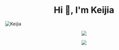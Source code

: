 
<h1 align="center">Hi 👋, I'm Keijia</h1>

<p align="left"> <img src="https://komarev.com/ghpvc/?username=airkek" alt="Keijia" /> </p>

<p align="center"> <img src="https://github-readme-stats.vercel.app/api?username=Airkek&count_private=true&show_icons=true&theme=tokyonight" /> </p>
<p align="center"> <img src="https://github-readme-stats.vercel.app/api/top-langs/?username=Airkek&theme=tokyonight" /> </p>
